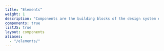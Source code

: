 ```yaml
---
title: "Elements"
weight: 1
description: "Components are the building blocks of the design system designed with users in mind."
components: true
listJS: true
layout: components
aliases:
  - "/elements/"
---
```

